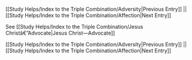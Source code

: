 [[Study Helps/Index to the Triple Combination/Adversity|Previous Entry]]  ||  [[Study Helps/Index to the Triple Combination/Affection|Next Entry]]

 See [[Study Helps/Index to the Triple Combination/Jesus Christâ€”Advocate|Jesus Christ—Advocate]]

[[Study Helps/Index to the Triple Combination/Adversity|Previous Entry]]  ||  [[Study Helps/Index to the Triple Combination/Affection|Next Entry]]